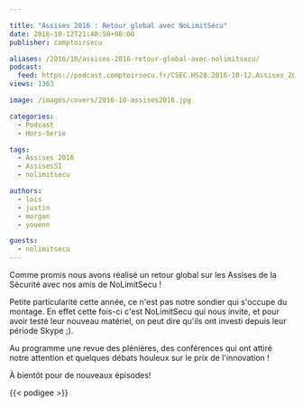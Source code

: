 ```yaml
---

title: "Assises 2016 : Retour global avec NoLimitSécu"
date: 2016-10-12T21:40:50+00:00
publisher: comptoirsecu

aliases: /2016/10/assises-2016-retour-global-avec-nolimitsecu/
podcast:
  feed: https://podcast.comptoirsecu.fr/CSEC.HS28.2016-10-12.Assises_2016_NoLimitSecu.mp3
views: 1363

image: /images/covers/2016-10-assises2016.jpg

categories:
  - Podcast
  - Hors-Serie

tags:
  - Assises 2016
  - AssisesSI
  - nolimitsecu

authors:
  - lois
  - justin
  - morgan
  - youenn

guests:
  - nolimitsecu
---
```

Comme promis nous avons réalisé un retour global sur les Assises de la Sécurité avec nos amis de NoLimitSecu !

Petite particularité cette année, ce n'est pas notre sondier qui s'occupe du montage. En effet cette fois-ci c'est NoLimitSecu qui nous invite, et pour avoir testé leur nouveau matériel, on peut dire qu'ils ont investi depuis leur période Skype ;).

Au programme une revue des plénières, des conférences qui ont attiré notre attention et quelques débats houleux sur le prix de l'innovation !

À bientôt pour de nouveaux épisodes!

{{< podigee >}}
